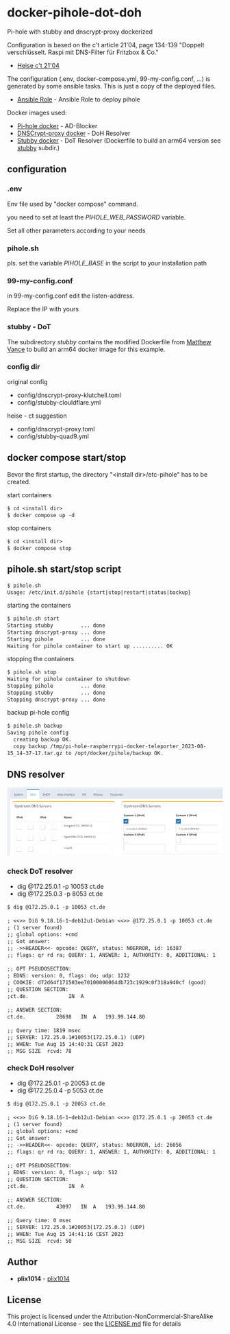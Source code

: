 # docker-pihole-dot-doh
Pi-hole with stubby and dnscrypt-proxy dockerized

Configuration is based on the c't article 21'04, page 134-139 "Doppelt verschlüsselt. Raspi mit DNS-Filter für Fritzbox & Co."

* [Heise c't 21'04](https://www.heise.de/select/ct/2021/4/2030412421734924519)


The configuration (.env, docker-compose.yml, 99-my-config.conf, ...) is generated by some ansible tasks. This is just a copy of the deployed files.
* [Ansible Role](https://github.com/TrojaAnsible/ansible-pihole-heise) - Ansible Role to deploy pihole


Docker images used:

* [Pi-hole docker](https://github.com/pi-hole/docker-pi-hole) - AD-Blocker
* [DNSCrypt-proxy docker](https://github.com/klutchell/dnscrypt-proxy-docker) - DoH Resolver
* [Stubby docker](https://github.com/MatthewVance/stubby-docker) - DoT Resolver (Dockerfile to build an arm64 version see [stubby](stubby) subdir.)


## configuration

### .env

Env file used by "docker compose" command.

you need to set at least the *PIHOLE_WEB_PASSWORD* variable.

Set all other parameters according to your needs


### pihole.sh

pls. set the variable *PIHOLE_BASE* in the script to your installation path 



### 99-my-config.conf

in 99-my-config.conf edit the listen-address.

Replace the IP with yours


### stubby - DoT

The subdirectory *stubby* contains the modified Dockerfile from [Matthew Vance](https://github.com/TrojaForks/stubby-docker/tree/master/stubby) to build an arm64 docker image for this example.

### config dir

original config
* config/dnscrypt-proxy-klutchell.toml
* config/stubby-clouldflare.yml

heise - ct suggestion
* config/dnscrypt-proxy.toml
* config/stubby-quad9.yml


## docker compose start/stop

Bevor the first startup, the directory "\<install dir\>/etc-pihole" has to be created.

start containers

```
$ cd <install dir>
$ docker compose up -d
```

stop containers
```
$ cd <install dir>
$ docker compose stop
```

## pihole.sh start/stop script


```
$ pihole.sh
Usage: /etc/init.d/pihole {start|stop|restart|status|backup}
```

starting the containers
```
$ pihole.sh start
Starting stubby         ... done
Starting dnscrypt-proxy ... done
Starting pihole         ... done
Waiting for pihole container to start up .......... OK
```

stopping the containers
```
$ pihole.sh stop
Waiting for pihole container to shutdown
Stopping pihole         ... done
Stopping stubby         ... done
Stopping dnscrypt-proxy ... done
```

backup pi-hole config
```
$ pihole.sh backup
Saving pihole config
  creating backup OK.
  copy backup /tmp/pi-hole-raspberrypi-docker-teleporter_2023-08-15_14-37-17.tar.gz to /opt/docker/pihole/backup OK.
```


## DNS resolver

![Pi-hole Upstream DNS config](images/pihole_upstream_dns.png)


### check DoT resolver

* dig @172.25.0.1 -p 10053 ct.de
* dig @172.25.0.3 -p 8053 ct.de

```
$ dig @172.25.0.1 -p 10053 ct.de

; <<>> DiG 9.18.16-1~deb12u1-Debian <<>> @172.25.0.1 -p 10053 ct.de
; (1 server found)
;; global options: +cmd
;; Got answer:
;; ->>HEADER<<- opcode: QUERY, status: NOERROR, id: 16387
;; flags: qr rd ra; QUERY: 1, ANSWER: 1, AUTHORITY: 0, ADDITIONAL: 1

;; OPT PSEUDOSECTION:
; EDNS: version: 0, flags: do; udp: 1232
; COOKIE: d72d64f171503ee70100000064db723c1929c0f318a940cf (good)
;; QUESTION SECTION:
;ct.de.				IN	A

;; ANSWER SECTION:
ct.de.			28698	IN	A	193.99.144.80

;; Query time: 1819 msec
;; SERVER: 172.25.0.1#10053(172.25.0.1) (UDP)
;; WHEN: Tue Aug 15 14:40:31 CEST 2023
;; MSG SIZE  rcvd: 78

```

### check DoH resolver

* dig @172.25.0.1 -p 20053 ct.de
* dig @172.25.0.4 -p 5053 ct.de

```
$ dig @172.25.0.1 -p 20053 ct.de

; <<>> DiG 9.18.16-1~deb12u1-Debian <<>> @172.25.0.1 -p 20053 ct.de
; (1 server found)
;; global options: +cmd
;; Got answer:
;; ->>HEADER<<- opcode: QUERY, status: NOERROR, id: 26056
;; flags: qr rd ra; QUERY: 1, ANSWER: 1, AUTHORITY: 0, ADDITIONAL: 1

;; OPT PSEUDOSECTION:
; EDNS: version: 0, flags:; udp: 512
;; QUESTION SECTION:
;ct.de.				IN	A

;; ANSWER SECTION:
ct.de.			43097	IN	A	193.99.144.80

;; Query time: 0 msec
;; SERVER: 172.25.0.1#20053(172.25.0.1) (UDP)
;; WHEN: Tue Aug 15 14:41:16 CEST 2023
;; MSG SIZE  rcvd: 50
```


## Author

* **plix1014** - [plix1014](https://github.com/plix1014)


## License

This project is licensed under the Attribution-NonCommercial-ShareAlike 4.0 International License - see the [LICENSE.md](LICENSE.md) file for details


